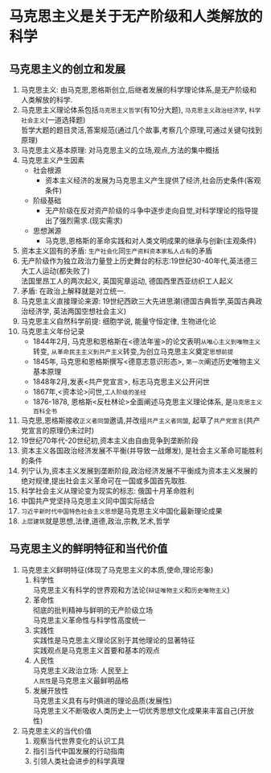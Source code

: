 # 马克思主义是关于无产阶级和人类解放的科学
## 马克思主义的创立和发展
1. 马克思主义: 由马克思,恩格斯创立,后继者发展的科学理论体系,是无产阶级和人类解放的科学.
2. 马克思主义理论体系包括`马克思主义哲学`(有10分大题), `马克思主义政治经济学`, `科学社会主义`(一道选择题)  
    哲学大题的题目灵活,答案规范(通过几个故事,考察几个原理,可通过关键句找到原理)  
3. 马克思主义基本原理: 对马克思主义的立场,观点,方法的集中概括
4. 马克思主义产生因素
    * 社会根源
        * 资本主义经济的发展为马克思主义产生提供了经济,社会历史条件(客观条件)
    * 阶级基础
        * 无产阶级在反对资产阶级的斗争中逐步走向自觉,对科学理论的指导提出了强烈需求.(现实需求)
    * 思想渊源
        * 马克思,恩格斯的革命实践和对人类文明成果的继承与创新(主观条件)
5. 资本主义固有的矛盾: `生产社会化`同`生产资料资本家私人占有`的矛盾
6. 无产阶级作为独立政治力量登上历史舞台的标志:19世纪30-40年代,英法德三大工人运动(都失败了)  
    法国里昂工人的两次起义, 英国宪章运动, 德国西里西亚纺织工人起义
7. 矛盾: 在政治上解释就是对立统一.
8. 马克思主义直接理论来源: 19世纪西欧三大先进思潮(德国古典哲学,英国古典政治经济学, 英法两国空想社会主义)
9. 马克思主义自然科学前提: 细胞学说, 能量守恒定律, 生物进化论
10. 马克思主义年份记录
    * 1844年2月, 马克思和恩格斯在<德法年鉴>的论文表明`从唯心主义到唯物主义`转变, `从革命民主主义到共产主义`转变,为创立马克思主义奠定`思想前提`
    * 1845年, 马克思和恩格斯撰写<德意志意识形态>, `第一次`阐述历史唯物主义基本原理
    * 1848年2月,发表<共产党宣言>, 标志马克思主义公开问世
    * 1867年,<资本论>问世,`工人阶级的圣经`
    * 1876-1878, 恩格斯<反杜林论>全面阐述马克思主义理论体系, 是`马克思主义百科全书`
11. 马克思,恩格斯接收`正义者同盟`邀请,并改组`共产主义者同盟`, 起草了`共产党宣言`(共产党宣言的原理仍未过时)
12. 19世纪70年代-20世纪初,资本主义由自由竞争到垄断阶段
13. 资本主义各国政治经济发展不平衡(并导致一战爆发), 是社会主义革命可能胜利的条件
14. 列宁认为,资本主义发展到垄断阶段,政治经济发展不平衡成为资本主义发展的绝对规律,提出社会主义革命可在一国或多国首先取胜.
15. 科学社会主义从理论变为现实的标志: 俄国十月革命胜利
16. 中国共产党坚持马克思主义同中国实际结合
17. `习近平新时代中国特色社会主义思想`是马克思主义中国化最新理论成果
18. `上层建筑`就是思想,法律,道德,政治,宗教,艺术,哲学

## 马克思主义的鲜明特征和当代价值
1. 马克思主义鲜明特征(体现了马克思主义的本质,使命,理论形象)
    1. 科学性  
        马克思主义有科学的世界观和方法论(`辩证唯物主义`和`历史唯物主义`)
    2. 革命性  
        彻底的批判精神与鲜明的无产阶级立场  
        马克思主义革命性与科学性高度统一  
    3. 实践性  
        实践性是马克思主义理论区别于其他理论的显著特征  
        实践观点是马克思主义首要和基本的观点  
    4. 人民性  
        马克思主义政治立场: 人民至上  
        `人民性`是马克思主义最鲜明品格  
    5. 发展开放性  
        马克思主义具有与时俱进的理论品质(发展性)  
        马克思主义不断吸收人类历史上一切优秀思想文化成果来丰富自己(开放性)  
2. 马克思主义的当代价值
    1. 观察当代世界变化的认识工具
    2. 指引当代中国发展的行动指南
    3. 引领人类社会进步的科学真理
